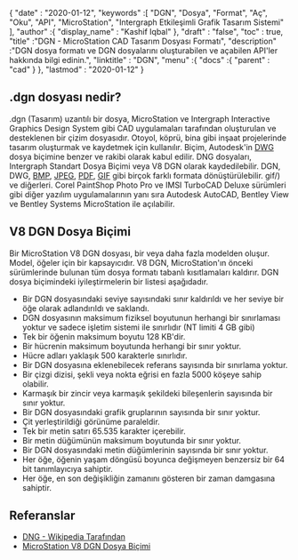 {
  "date" : "2020-01-12",
  "keywords" :[ "DGN", "Dosya", "Format", "Aç", "Oku", "API", "MicroStation", "Intergraph Etkileşimli Grafik Tasarım Sistemi" ],
  "author" :{
    "display_name" : "Kashif Iqbal"
},
  "draft" : "false",
  "toc" : true,
  "title" :"DGN - MicroStation CAD Tasarım Dosyası Formatı",
  "description" :"DGN dosya formatı ve DGN dosyalarını oluşturabilen ve açabilen API'ler hakkında bilgi edinin.",
  "linktitle" : "DGN",
  "menu" :{
    "docs" :{
      "parent" : "cad"
}
},
  "lastmod" : "2020-01-12"
}

## .dgn dosyası nedir?

.dgn (Tasarım) uzantılı bir dosya, MicroStation ve Intergraph Interactive Graphics Design System gibi CAD uygulamaları tarafından oluşturulan ve desteklenen bir çizim dosyasıdır. Otoyol, köprü, bina gibi inşaat projelerinde tasarım oluşturmak ve kaydetmek için kullanılır. Biçim, Autodesk'in [DWG](/tr/cad/dwg/) dosya biçimine benzer ve rakibi olarak kabul edilir. DNG dosyaları, Intergraph Standart Dosya Biçimi veya V8 DGN olarak kaydedilebilir. DGN, DWG, [BMP](/tr/image/bmp/), [JPEG](/tr/image/jpeg/), [PDF](/tr/pdf/), [GIF](/tr/image/) gibi birçok farklı formata dönüştürülebilir. gif/) ve diğerleri. Corel PaintShop Photo Pro ve IMSI TurboCAD Deluxe sürümleri gibi diğer yazılım uygulamalarının yanı sıra Autodesk AutoCAD, Bentley View ve Bentley Systems MicroStation ile açılabilir.

## V8 DGN Dosya Biçimi

Bir MicroStation V8 DGN dosyası, bir veya daha fazla modelden oluşur. Model, öğeler için bir kapsayıcıdır. V8 DGN, MicroStation'ın önceki sürümlerinde bulunan tüm dosya formatı tabanlı kısıtlamaları kaldırır. DGN dosya biçimindeki iyileştirmelerin bir listesi aşağıdadır.

* Bir DGN dosyasındaki seviye sayısındaki sınır kaldırıldı ve her seviye bir öğe olarak adlandırıldı ve saklandı.
* DGN dosyasının maksimum fiziksel boyutunun herhangi bir sınırlaması yoktur ve sadece işletim sistemi ile sınırlıdır (NT limiti 4 GB gibi)
* Tek bir öğenin maksimum boyutu 128 KB'dir.
* Bir hücrenin maksimum boyutunda herhangi bir sınır yoktur.
* Hücre adları yaklaşık 500 karakterle sınırlıdır.
* Bir DGN dosyasına eklenebilecek referans sayısında bir sınırlama yoktur.
* Bir çizgi dizisi, şekli veya nokta eğrisi en fazla 5000 köşeye sahip olabilir.
* Karmaşık bir zincir veya karmaşık şekildeki bileşenlerin sayısında bir sınır yoktur.
* Bir DGN dosyasındaki grafik gruplarının sayısında bir sınır yoktur.
* Çit yerleştirildiği görünüme paraleldir.
* Tek bir metin satırı 65.535 karakter içerebilir.
* Bir metin düğümünün maksimum boyutunda bir sınır yoktur.
* Bir DGN dosyasındaki metin düğümlerinin sayısında bir sınır yoktur.
* Her öğe, öğenin yaşam döngüsü boyunca değişmeyen benzersiz bir 64 bit tanımlayıcıya sahiptir.
* Her öğe, en son değişikliğin zamanını gösteren bir zaman damgasına sahiptir.

## Referanslar

* [DNG - Wikipedia Tarafından](https://en.wikipedia.org/wiki/DGN)
* [MicroStation V8 DGN Dosya Biçimi](https://web.archive.org/web/20120713013730/http://docs.bentley.com/ko/MicroStation/ustnhelp47.html)

